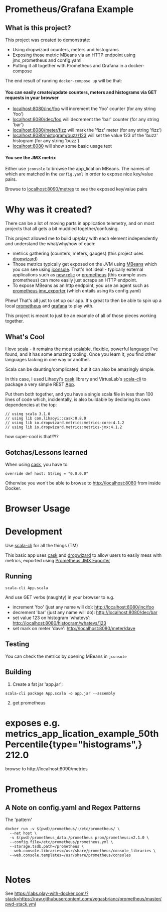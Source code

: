 # Prometheus/Grafana Example

## What is this project? 
This project was created to demonstrate:
 * Using dropwizard counters, meters and histograms
 * Exposing those metric MBeans via an HTTP endpoint using jmx_prometheus and config.yaml
 * Putting it all together with Prometheus and Grafana in a docker-compose

The end result of running `docker-compose up` will be that:

#### You can easily create/update counters, meters and histograms via GET requests in your browser

 * [localhost:8080/inc/foo](http://localhost:8080/inc/foo) will increment the 'foo' counter (for any string 'foo')
 * [localhost:8080/dec/foo](http://localhost:8080/dec/bar) will decrement the 'bar' counter (for any string 'bar')
 * [localhost:8080/meter/fizz](http://localhost:8080/meter/fizz) will mark the 'fizz' meter (for any string 'fizz')
 * [localhost:8080/histogram/buzz/123](http://localhost:8080/histogram/buzz/123) will set the value 123 of the 'buzz' histogram (for any string 'buzz')
 * [localhost:8080](http://localhost:8080) will show some basic usage text

#### You see the JMX metrix
Either use `jconsole` to browse the app_lication MBeans.
The names of which are matched in the `config.yaml` in order to expose nice key/value pairs.

Browse to [localhost:8090/metres](http://localhost:8090/metres) to see the exposed key/value pairs

# Why was it created?

There can be a lot of moving parts in application telemetry, and on most projects that all gets a bit muddled together/confusing.

This project allowed me to build up/play with each element independently and understand the what/why/how of each:

 * metrics gathering (counters, meters, gauges) (this project uses [dropwizard](https://www.dropwizard.io/en/latest/))
 * Those metrics typically get exposed on the JVM using [MBeans](https://docs.oracle.com/javase/tutorial/jmx/mbeans/index.html) which you can see using [jconsole](https://openjdk.java.net/tools/svc/jconsole/).
   That's not ideal - typically external applications such as [new relic](https://newrelic.com/) or [prometheus](https://prometheus.io/) (this example uses prometheus) can more easily just scrape an HTTP endpoint.
 * To expose MBeans as an http endpoint, you use an agent such as [prometheus jmx_exporter](https://github.com/prometheus/jmx_exporter) (which entails using its config.yaml)

Phew! That's all just to set up our app. It's great to then be able to spin up a local [prometheus](https://prometheus.io) and [grafana](https://grafana.com/) to play with.

This project is meant to just be an example of all of those pieces working together.

## What's Cool

I love [scala](https://scala-cli.virtuslab.org/) - it remains the most scalable, flexible, powerful language I've found, and it has some amazing tooling.
Once you learn it, you find other languages lacking in one way or another.

Scala can be daunting/complicated, but it can also be amazingly simple. 

In this case, I used Lihaoyi's [cask](https://github.com/com-lihaoyi/cask) library and VirtusLab's [scala-cli](https://scala-cli.virtuslab.org/) to package a 
very simple REST [App](App.scala).

Put them both together, and you have a single scala file in less than 100 lines of code which, incidentally, is also buildable by declaring its own dependencies at the top:
```
// using scala 3.1.0
// using lib com.lihaoyi::cask:0.8.0
// using lib io.dropwizard.metrics:metrics-core:4.1.2
// using lib io.dropwizard.metrics:metrics-jmx:4.1.2
```

how super-cool is that!?!?

## Gotchas/Lessons learned
When using [cask](https://github.com/com-lihaoyi/cask), you have to:
```
override def host: String = "0.0.0.0"
```
Otherwise you won't be able to browse to [http://localhost:8080](http://localhost:8080) from inside Docker. 

# Browser Usage

# Development
Use [scala-cli](https://scala-cli.virtuslab.org/docs) for all the things (TM)

This basic app uses [cask](https://com-lihaoyi.github.io/cask/) and [dropwizard](https://metrics.dropwizard.io/4.1.2/getting-started.html)
to allow users to easily mess with metrics, exported using [Prometheus JMX Exporter](https://github.com/prometheus/jmx_exporter)

## Running
```
scala-cli App.scala
```

And use GET verbs (naughty) in your browser to e.g.
 * increment 'foo' (just any name will do):  [http://localhost:8080/inc/foo](http://localhost:8080/inc/foo)
 * decrement 'bar' (just any name will do):  [http://localhost:8080/dec/bar](http://localhost:8080/dec/bar)
 * set value 123 on histogram 'whatevs':  [http://localhost:8080/histogram/whatevs/123](http://localhost:8080/histogram/whatevs/123)
 * set mark on meter 'dave':  [http://localhost:8080/meter/dave](http://localhost:8080/meter/dave)

## Testing
You can check the metrics by opening MBeans in `jconsole` 

## Building

 1) Create a fat jar 'app.jar':
```
scala-cli package App.scala -o app.jar --assembly
```
 2) get prometheus

# exposes e.g. metrics_app_lication_example_50thPercentile{type="histograms",} 212.0
browse to http://localhost:8090/metrics

# Prometheus

## A Note on config.yaml and Regex Patterns

The 'pattern'

```
docker run -v $(pwd)/prometheus/:/etc/prometheus/ \
  --net host \
  -v $(pwd)/prometheus_data:/prometheus prom/prometheus:v2.1.0 \
  --config.file=/etc/prometheus/prometheus.yml \
  --storage.tsdb.path=/prometheus \
  --web.console.libraries=/usr/share/prometheus/console_libraries \
  --web.console.templates=/usr/share/prometheus/consoles
  
```
# Notes

See https://labs.play-with-docker.com/?stack=https://raw.githubusercontent.com/vegasbrianc/prometheus/master/pwd-stack.yml
